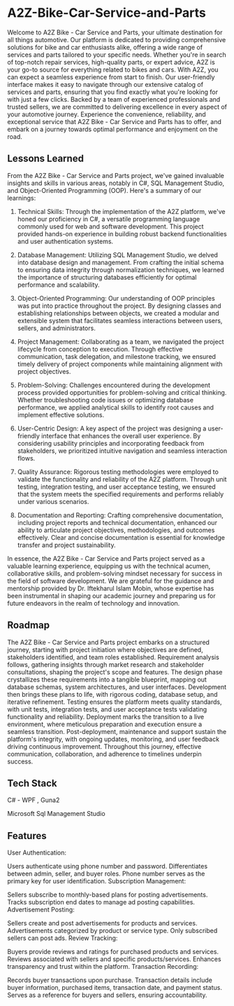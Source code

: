 
# A2Z-Bike-Car-Service-and-Parts 

Welcome to A2Z Bike - Car Service and Parts, your ultimate destination for all things automotive. Our platform is dedicated to providing comprehensive solutions for bike and car enthusiasts alike, offering a wide range of services and parts tailored to your specific needs. Whether you're in search of top-notch repair services, high-quality parts, or expert advice, A2Z is your go-to source for everything related to bikes and cars.
With A2Z, you can expect a seamless experience from start to finish. Our user-friendly interface makes it easy to navigate through our extensive catalog of services and parts, ensuring that you find exactly what you're looking for with just a few clicks. Backed by a team of experienced professionals and trusted sellers, we are committed to delivering excellence in every aspect of your automotive journey. Experience the convenience, reliability, and exceptional service that A2Z Bike - Car Service and Parts has to offer, and embark on a journey towards optimal performance and enjoyment on the road.
## Lessons Learned

From the A2Z Bike - Car Service and Parts project, we've gained invaluable insights and skills in various areas, notably in C#, SQL Management Studio, and Object-Oriented Programming (OOP). Here's a summary of our learnings:

1. Technical Skills: Through the implementation of the A2Z platform, we've honed our proficiency in C#, a versatile programming language commonly used for web and software development. This project provided hands-on experience in building robust backend functionalities and user authentication systems.

2. Database Management: Utilizing SQL Management Studio, we delved into database design and management. From crafting the initial schema to ensuring data integrity through normalization techniques, we learned the importance of structuring databases efficiently for optimal performance and scalability.

3. Object-Oriented Programming: Our understanding of OOP principles was put into practice throughout the project. By designing classes and establishing relationships between objects, we created a modular and extensible system that facilitates seamless interactions between users, sellers, and administrators.

4. Project Management: Collaborating as a team, we navigated the project lifecycle from conception to execution. Through effective communication, task delegation, and milestone tracking, we ensured timely delivery of project components while maintaining alignment with project objectives.

5. Problem-Solving: Challenges encountered during the development process provided opportunities for problem-solving and critical thinking. Whether troubleshooting code issues or optimizing database performance, we applied analytical skills to identify root causes and implement effective solutions.

6. User-Centric Design: A key aspect of the project was designing a user-friendly interface that enhances the overall user experience. By considering usability principles and incorporating feedback from stakeholders, we prioritized intuitive navigation and seamless interaction flows.

7. Quality Assurance: Rigorous testing methodologies were employed to validate the functionality and reliability of the A2Z platform. Through unit testing, integration testing, and user acceptance testing, we ensured that the system meets the specified requirements and performs reliably under various scenarios.

8. Documentation and Reporting: Crafting comprehensive documentation, including project reports and technical documentation, enhanced our ability to articulate project objectives, methodologies, and outcomes effectively. Clear and concise documentation is essential for knowledge transfer and project sustainability.

In essence, the A2Z Bike - Car Service and Parts project served as a valuable learning experience, equipping us with the technical acumen, collaborative skills, and problem-solving mindset necessary for success in the field of software development. We are grateful for the guidance and mentorship provided by Dr. Iftekharul Islam Mobin, whose expertise has been instrumental in shaping our academic journey and preparing us for future endeavors in the realm of technology and innovation.
## Roadmap

The A2Z Bike - Car Service and Parts project embarks on a structured journey, starting with project initiation where objectives are defined, stakeholders identified, and team roles established. Requirement analysis follows, gathering insights through market research and stakeholder consultations, shaping the project's scope and features. The design phase crystallizes these requirements into a tangible blueprint, mapping out database schemas, system architectures, and user interfaces. Development then brings these plans to life, with rigorous coding, database setup, and iterative refinement. Testing ensures the platform meets quality standards, with unit tests, integration tests, and user acceptance tests validating functionality and reliability. Deployment marks the transition to a live environment, where meticulous preparation and execution ensure a seamless transition. Post-deployment, maintenance and support sustain the platform's integrity, with ongoing updates, monitoring, and user feedback driving continuous improvement. Throughout this journey, effective communication, collaboration, and adherence to timelines underpin success.


## Tech Stack

C# - WPF , Guna2 

Microsoft Sql Management Studio


## Features

User Authentication:

Users authenticate using phone number and password.
Differentiates between admin, seller, and buyer roles.
Phone number serves as the primary key for user identification.
Subscription Management:

Sellers subscribe to monthly-based plans for posting advertisements.
Tracks subscription end dates to manage ad posting capabilities.
Advertisement Posting:

Sellers create and post advertisements for products and services.
Advertisements categorized by product or service type.
Only subscribed sellers can post ads.
Review Tracking:

Buyers provide reviews and ratings for purchased products and services.
Reviews associated with sellers and specific products/services.
Enhances transparency and trust within the platform.
Transaction Recording:

Records buyer transactions upon purchase.
Transaction details include buyer information, purchased items, transaction date, and payment status.
Serves as a reference for buyers and sellers, ensuring accountability.
